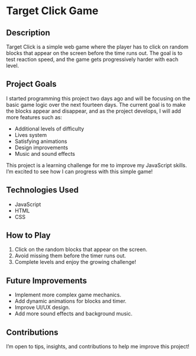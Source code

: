 # Target Click Game

## Description

Target Click is a simple web game where the player has to click on random blocks that appear on the screen before the time runs out. The goal is to test reaction speed, and the game gets progressively harder with each level.

## Project Goals

I started programming this project two days ago and will be focusing on the basic game logic over the next fourteen days. The current goal is to make the blocks appear and disappear, and as the project develops, I will add more features such as:
- Additional levels of difficulty
- Lives system
- Satisfying animations
- Design improvements
- Music and sound effects

This project is a learning challenge for me to improve my JavaScript skills. I’m excited to see how I can progress with this simple game!

## Technologies Used

- JavaScript
- HTML
- CSS

## How to Play

1. Click on the random blocks that appear on the screen.
2. Avoid missing them before the timer runs out.
3. Complete levels and enjoy the growing challenge!

## Future Improvements

- Implement more complex game mechanics.
- Add dynamic animations for blocks and timer.
- Improve UI/UX design.
- Add more sound effects and background music.

## Contributions

I’m open to tips, insights, and contributions to help me improve this project!
